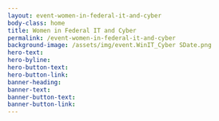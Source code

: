 ```yaml
---
layout: event-women-in-federal-it-and-cyber
body-class: home
title: Women in Federal IT and Cyber
permalink: /event-women-in-federal-it-and-cyber
background-image: /assets/img/event.WinIT_Cyber SDate.png
hero-text:
hero-byline:
hero-button-text: 
hero-button-link: 
banner-heading: 
banner-text: 
banner-button-text: 
banner-button-link: 
---
```

